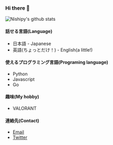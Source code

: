 ### Hi there 👋
![Nishipy's github stats](https://github-readme-stats.vercel.app/api?username=TMP-tenpura)
#### 話せる言語(Language)
 - 日本語 - Japanese
 - 英語(ちょっとだけ！) - English(a little!)
 <!-- 
 - 中国語(ほんとうにちょっとだけ！)
 -->
#### 使えるプログラミング言語(Programing language)
 - Python
 - Javascript
 - Go
 <!--
 - C++(勉強中)
 -->
#### 趣味(My hobby)
 - VALORANT
#### 連絡先(Contact)
 - [Email](mailto:contact@tmpra.jp)
 - [Twitter](https://Twitter.com/TMP_tenpura)
<!--
**TMP-tenpura/TMP-tenpura** is a ✨ _special_ ✨ repository because its `README.md` (this file) appears on your GitHub profile.

Here are some ideas to get you started:

- 🔭 I’m currently working on ...
- 🌱 I’m currently learning ...
- 👯 I’m looking to collaborate on ...
- 🤔 I’m looking for help with ...
- 💬 Ask me about ...
- 📫 How to reach me: ...
- 😄 Pronouns: ...
- ⚡ Fun fact: ...
-->
